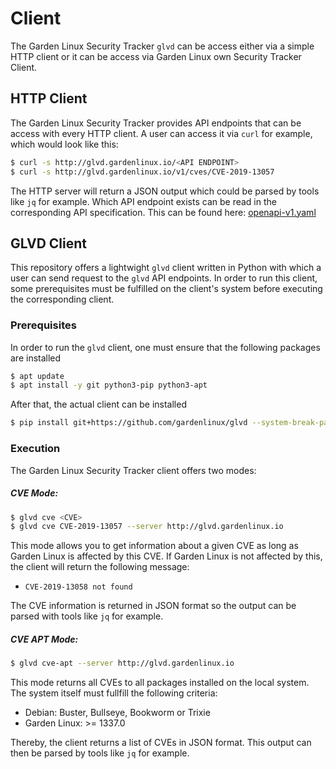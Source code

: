 # Client

The Garden Linux Security Tracker `glvd` can be access either via a simple HTTP client or it can be access via Garden Linux own Security Tracker Client.

## HTTP Client

The Garden Linux Security Tracker provides API endpoints that can be access with every HTTP client. A user can access it via `curl` for example, which would look like this:
```bash
$ curl -s http://glvd.gardenlinux.io/<API ENDPOINT>
$ curl -s http://glvd.gardenlinux.io/v1/cves/CVE-2019-13057
```
The HTTP server will return a JSON output which could be parsed by tools like `jq` for example.
Which API endpoint exists can be read in the corresponding API specification. This can be found here: [openapi-v1.yaml](../openapi-v1.yaml)

## GLVD Client
This repository offers a lightwight `glvd` client written in Python with which a user can send request to the `glvd` API endpoints. In order to run this client, some prerequisites must be fulfilled on the client's system before executing the corresponding client.

### Prerequisites

In order to run the `glvd` client, one must ensure that the following packages are installed
```bash
$ apt update
$ apt install -y git python3-pip python3-apt
```

After that, the actual client can be installed
```bash
$ pip install git+https://github.com/gardenlinux/glvd --system-break-packages
```

### Execution

The Garden Linux Security Tracker client offers two modes:

##### CVE Mode:
```bash
$ glvd cve <CVE>
$ glvd cve CVE-2019-13057 --server http://glvd.gardenlinux.io
```
This mode allows you to get information about a given CVE as long as Garden Linux is affected by this CVE. If Garden Linux is not affected by this, the client will return the following message: 
* `CVE-2019-13058 not found`

The CVE information is returned in JSON format so the output can be parsed with tools like `jq` for example.

##### CVE APT Mode:
```bash
$ glvd cve-apt --server http://glvd.gardenlinux.io
```
This mode returns all CVEs to all packages installed on the local system. The system itself must fullfill the following criteria:
* Debian: Buster, Bullseye, Bookworm or Trixie
* Garden Linux: >= 1337.0

Thereby, the client returns a list of CVEs in JSON format. This output can then be parsed by tools like `jq` for example.